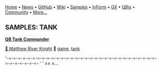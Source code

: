[Home](https://qb64.com) • [News](../news.md) • [GitHub](https://github.com/QB64Official/qb64) • [Wiki](wiki.md) • [Samples](../samples.md) • [InForm](../inform.md) • [GX](../gx.md) • [QBjs](../qbjs.md) • [Community](../community.md) • [More...](../more.md)

## SAMPLES: TANK

**[QB Tank Commander](qb-tank-commander/index.md)**

[🐝 Matthew River Knight](matthew-river-knight.md) 🔗 [game](game.md), [tank](tank.md)

'-=-=-=-=-=-=-=-=-=-=-=-=-=-=-=-=-=-=-=-=-=-=-=-=-=-=-=-=-=-=-=-=-=-=-=-=-=-=- ' '        ±±    ±...
